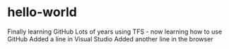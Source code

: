 # hello-world
Finally learning GitHub
Lots of years using TFS - now learning how to use GitHub
Added a line in Visual Studio
Added another line in the browser

